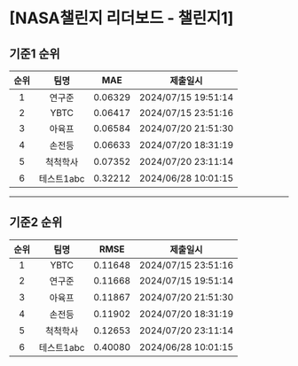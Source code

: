 # [NASA챌린지 리더보드 - 챌린지1]
## 기준1 순위
| 순위 | 팀명 | MAE | 제출일시 |
|:----:|:----:|:-----:|:----:|
| 1 | 연구준 | 0.06329 | 2024/07/15 19:51:14 |
| 2 | YBTC | 0.06417 | 2024/07/15 23:51:16 |
| 3 | 아육프 | 0.06584 | 2024/07/20 21:51:30 |
| 4 | 손전등 | 0.06633 | 2024/07/20 18:31:19 |
| 5 | 척척학사 | 0.07352 | 2024/07/20 23:11:14 |
| 6 | 테스트1abc | 0.32212 | 2024/06/28 10:01:15 |
___
## 기준2 순위
| 순위 | 팀명 | RMSE | 제출일시 |
|:----:|:----:|:-----:|:----:|
| 1 | YBTC | 0.11648 | 2024/07/15 23:51:16 |
| 2 | 연구준 | 0.11668 | 2024/07/15 19:51:14 |
| 3 | 아육프 | 0.11867 | 2024/07/20 21:51:30 |
| 4 | 손전등 | 0.11902 | 2024/07/20 18:31:19 |
| 5 | 척척학사 | 0.12653 | 2024/07/20 23:11:14 |
| 6 | 테스트1abc | 0.40080 | 2024/06/28 10:01:15 |
